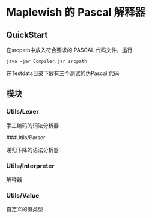 # Maplewish 的 Pascal 解释器
## QuickStart
在srcpath中放入符合要求的 PASCAL 代码文件，运行

```java -jar Compiler.jar srcpath``` 

在Testdata目录下放有三个测试的伪Pascal 代码
## 模块

### Utils/Lexer

手工编码的词法分析器

###Utils/Parser

递归下降的语法分析器

### Utils/Interpreter

解释器

### Utils/Value

自定义的值类型
